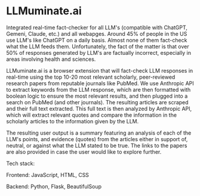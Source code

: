 # LLMuminate.ai

Integrated real-time fact-checker for all LLM's (compatible with ChatGPT, Gemeni, Claude, etc.) and all webapges. Around 45% of people in the US use LLM's like ChatGPT on a daily basis. Almost none of them fact-check what the LLM feeds them. Unfortunately, the fact of the matter is that over 50% of responses generated by LLM's are factually incorrect, especially in areas involving health and sciences. 

LLMuminate.ai is a browser extension that will fact-check LLM responses in real-time using the top 10-20 most relevant scholarly, peer-reviewed research papers from reputable journals like PubMed. We use Anthropic API to extract keywords from the LLM response, which are then formatted with boolean logic to ensure the most relevant results, and then plugged into a search on PubMed (and other journals). The resulting articles are scraped and their full text extracted. This full text is then analyzed by Anthropic API, which will extract relevant quotes and compare the information in the scholarly articles to the information given by the LLM. 

The resulting user output is a summary featuring an analysis of each of the LLM's points, and evidence (quotes) from the articles either in support of, neutral, or against what the LLM stated to be true. The links to the papers are also provided in case the user would like to explore further. 

Tech stack:

Frontend: JavaScript, HTML, CSS

Backend: Python, Flask, BeautifulSoup
